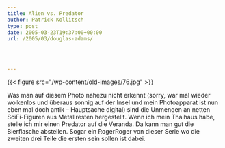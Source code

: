 ```yaml
---
title: Alien vs. Predator
author: Patrick Kollitsch
type: post
date: 2005-03-23T19:37:00+00:00
url: /2005/03/douglas-adams/




---
```

{{< figure src="/wp-content/old-images/76.jpg" >}}

Was man auf diesem Photo nahezu nicht erkennt (sorry, war mal wieder wolkenlos und überaus sonnig auf der Insel und mein Photoapparat ist nun eben mal doch antik &#8211; Hauptsache digital) sind die Unmengen an netten SciFi-Figuren aus Metallresten hergestellt. Wenn ich mein Thaihaus habe, stelle ich mir einen Predator auf die Veranda. Da kann man gut die Bierflasche abstellen. Sogar ein RogerRoger von dieser Serie wo die zweiten drei Teile die ersten sein sollen ist dabei.